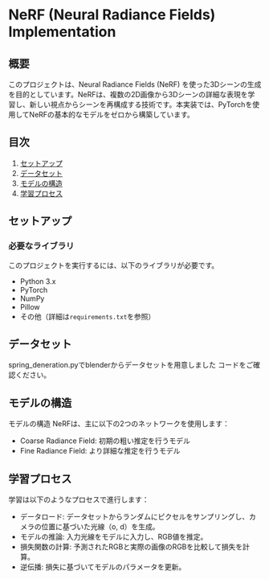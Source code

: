 # NeRF (Neural Radiance Fields) Implementation

## 概要
このプロジェクトは、Neural Radiance Fields (NeRF) を使った3Dシーンの生成を目的としています。NeRFは、複数の2D画像から3Dシーンの詳細な表現を学習し、新しい視点からシーンを再構成する技術です。本実装では、PyTorchを使用してNeRFの基本的なモデルをゼロから構築しています。

## 目次
1. [セットアップ](#セットアップ)
2. [データセット](#データセット)
3. [モデルの構造](#モデルの構造)
4. [学習プロセス](#学習プロセス)

## セットアップ

### 必要なライブラリ
このプロジェクトを実行するには、以下のライブラリが必要です。

- Python 3.x
- PyTorch
- NumPy
- Pillow
- その他（詳細は`requirements.txt`を参照）


## データセット
spring_deneration.pyでblenderからデータセットを用意しました
コードをご確認ください。

## モデルの構造
モデルの構造
NeRFは、主に以下の2つのネットワークを使用します：

- Coarse Radiance Field: 初期の粗い推定を行うモデル
- Fine Radiance Field: より詳細な推定を行うモデル

## 学習プロセス

学習は以下のようなプロセスで進行します：
- データロード: データセットからランダムにピクセルをサンプリングし、カメラの位置に基づいた光線（o, d）を生成。
- モデルの推論: 入力光線をモデルに入力し、RGB値を推定。
- 損失関数の計算: 予測されたRGBと実際の画像のRGBを比較して損失を計算。
- 逆伝播: 損失に基づいてモデルのパラメータを更新。



